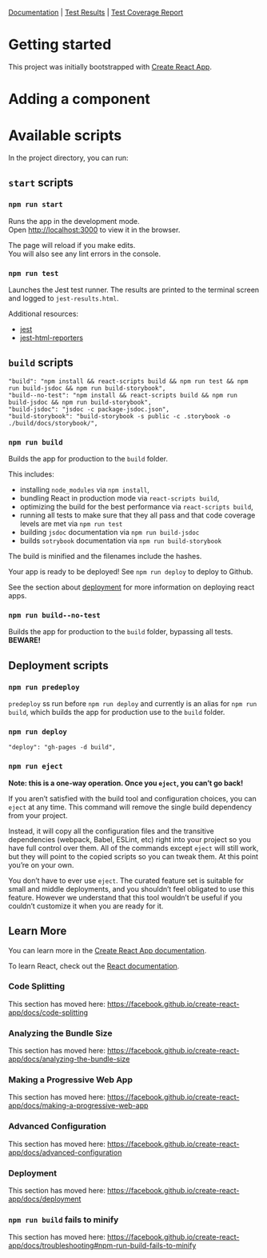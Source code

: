[Documentation](/tic-tac-react/docs) | [Test Results](/tic-tac-react/docs/test-results/) | [Test Coverage Report](/tic-tac-react/docs/test-results/coverage/lcov-report/)

# Getting started

This project was initially bootstrapped with [Create React App](https://github.com/facebook/create-react-app).

# Adding a component

# Available scripts

In the project directory, you can run:

## `start` scripts

### `npm run start`

Runs the app in the development mode.<br />
Open [http://localhost:3000](http://localhost:3000) to view it in the browser.

The page will reload if you make edits.<br />
You will also see any lint errors in the console.

### `npm run test`

Launches the Jest test runner. 
The results are printed to the terminal screen and logged to `jest-results.html`.<br />

Additional resources:

- [jest](https://jestjs.io/)
- [jest-html-reporters](https://github.com/Hazyzh/jest-html-reporters#readme)

## `build` scripts
    "build": "npm install && react-scripts build && npm run test && npm run build-jsdoc && npm run build-storybook",
    "build--no-test": "npm install && react-scripts build && npm run build-jsdoc && npm run build-storybook",
    "build-jsdoc": "jsdoc -c package-jsdoc.json",
    "build-storybook": "build-storybook -s public -c .storybook -o ./build/docs/storybook/",

### `npm run build`

Builds the app for production to the `build` folder.

This includes:
- installing `node_modules` via `npm install`,
- bundling React in production mode via `react-scripts build`,
- optimizing the build for the best performance via `react-scripts build`, 
- running all tests to make sure that they all pass and that code coverage levels are met via `npm run test`
- building `jsdoc` documentation via `npm run build-jsdoc`
- builds `sotrybook` documentation via `npm run build-storybook`

The build is minified and the filenames include the hashes.

Your app is ready to be deployed!  See `npm run deploy` to deploy to Github.

See the section about [deployment](https://facebook.github.io/create-react-app/docs/deployment) for more information
on deploying react apps.

### `npm run build--no-test`

Builds the app for production to the `build` folder, bypassing all tests.  __BEWARE!__


## Deployment scripts

### `npm run predeploy`
`predeploy` ss run before `npm run deploy` and currently is an alias for `npm run build`,
which builds the app for production use to the `build` folder.

### `npm run deploy`

    "deploy": "gh-pages -d build",

### `npm run eject`

**Note: this is a one-way operation. Once you `eject`, you can’t go back!**

If you aren’t satisfied with the build tool and configuration choices, you can `eject` at any time. This command will remove the single build dependency from your project.

Instead, it will copy all the configuration files and the transitive dependencies (webpack, Babel, ESLint, etc) right into your project so you have full control over them. All of the commands except `eject` will still work, but they will point to the copied scripts so you can tweak them. At this point you’re on your own.

You don’t have to ever use `eject`. The curated feature set is suitable for small and middle deployments, and you shouldn’t feel obligated to use this feature. However we understand that this tool wouldn’t be useful if you couldn’t customize it when you are ready for it.

## Learn More

You can learn more in the [Create React App documentation](https://facebook.github.io/create-react-app/docs/getting-started).

To learn React, check out the [React documentation](https://reactjs.org/).

### Code Splitting

This section has moved here: https://facebook.github.io/create-react-app/docs/code-splitting

### Analyzing the Bundle Size

This section has moved here: https://facebook.github.io/create-react-app/docs/analyzing-the-bundle-size

### Making a Progressive Web App

This section has moved here: https://facebook.github.io/create-react-app/docs/making-a-progressive-web-app

### Advanced Configuration

This section has moved here: https://facebook.github.io/create-react-app/docs/advanced-configuration

### Deployment

This section has moved here: https://facebook.github.io/create-react-app/docs/deployment

### `npm run build` fails to minify

This section has moved here: https://facebook.github.io/create-react-app/docs/troubleshooting#npm-run-build-fails-to-minify
